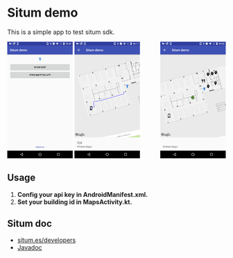 # Situm demo
This is a simple app to test situm sdk.

<img src="./art/screenshot1.png" width="30%"/>
<img src="./art/screenshot2.png" width="30%" style="float: right;"/>
<img src="./art/screenshot3.png" width="30%"/>

## Usage
1. **Config your api key in AndroidManifest.xml.**
2. **Set your building id in MapsActivity.kt.**

## Situm doc
* [situm.es/developers](https://situm.es/en/developers)
* [Javadoc](http://developers.situm.es/sdk_documentation/android/javadoc/2.5.0/)